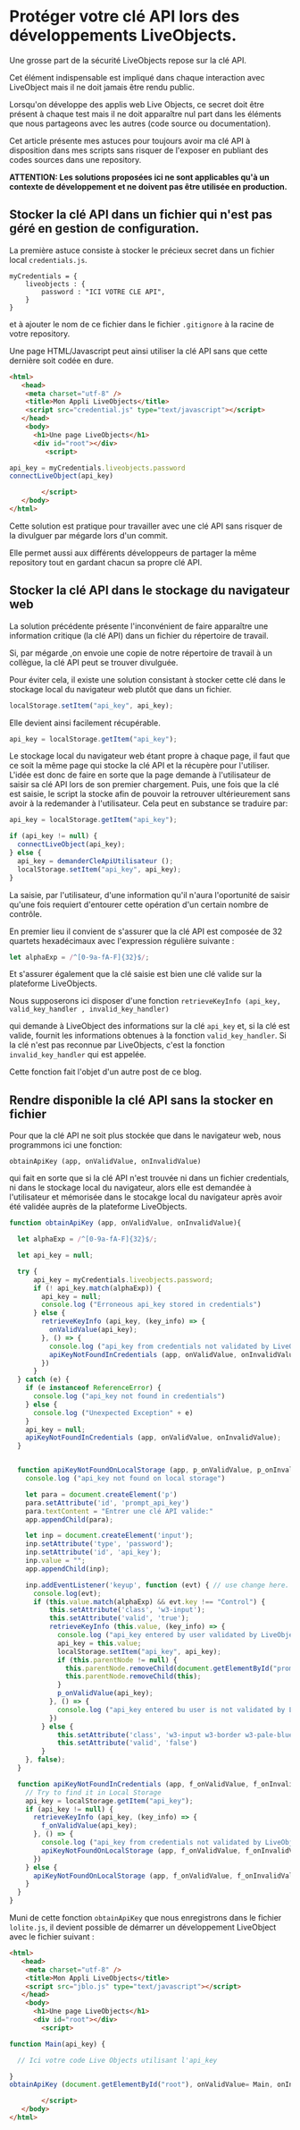 # Protéger votre clé API lors des développements LiveObjects.
Une grosse part de la sécurité LiveObjects repose sur la clé API.

Cet élément indispensable est impliqué dans chaque interaction avec LiveObject mais il ne doit jamais être rendu public.

Lorsqu'on développe des applis web Live Objects, ce secret doit être présent à chaque test mais il ne doit apparaître nul part dans les éléments que nous partageons avec les autres (code source ou documentation).

Cet article présente mes astuces pour toujours avoir ma clé API à disposition dans mes scripts sans risquer de l'exposer en publiant des codes sources dans une repository.

**ATTENTION: Les solutions proposées ici ne sont applicables qu'à un contexte de développement et ne doivent pas être utilisée en production.**


## Stocker la clé API dans un fichier qui n'est pas géré en gestion de configuration.


La première astuce consiste à stocker le précieux secret dans un fichier local `credentials.js`.

```
myCredentials = {
    liveobjects : {
        password : "ICI VOTRE CLE API",
    }
}
```

et à ajouter le nom de ce fichier dans le fichier `.gitignore` à la racine de votre repository.

Une page HTML/Javascript peut ainsi utiliser la clé API sans que cette dernière soit codée en dure.

```html
<html>
   <head>
    <meta charset="utf-8" />
    <title>Mon Appli LiveObjects</title>
    <script src="credential.js" type="text/javascript"></script>
   </head>
    <body>
      <h1>Une page LiveObjects</h1>
      <div id="root"></div>
         <script>

api_key = myCredentials.liveobjects.password
connectLiveObject(api_key)

        </script>
   </body>
</html>
```


Cette solution est pratique pour travailler avec une clé API sans risquer de la divulguer par mégarde lors d'un commit.

Elle permet aussi aux différents développeurs de partager la même repository tout en gardant chacun sa propre clé API.


## Stocker la clé API dans le stockage du navigateur web

La solution précédente présente l'inconvénient de faire apparaître une information critique (la clé API) dans un fichier du répertoire de travail.

Si, par mégarde ,on envoie une copie de notre répertoire de travail à un collègue, la clé API peut se trouver divulguée.

Pour éviter cela, il existe une solution consistant à stocker cette clé dans le stockage local du navigateur web plutôt que dans un fichier.

```javascript
localStorage.setItem("api_key", api_key);
```

Elle devient ainsi facilement récupérable.

```javascript
api_key = localStorage.getItem("api_key");
```

Le stockage local du navigateur web étant propre à chaque page, il faut que ce soit la même page qui stocke la clé API et la récupère pour l'utiliser.
L'idée est donc de faire en sorte que la page demande à l'utilisateur de saisir sa clé API lors de son premier chargement. Puis, une fois que la clé est saisie, le script la stocke afin de pouvoir la retrouver ultérieurement sans avoir à la redemander à l'utilisateur. Cela peut en substance se traduire par:

```javascript
api_key = localStorage.getItem("api_key");

if (api_key != null) {
  connectLiveObject(api_key);
} else {
  api_key = demanderCleApiUtilisateur ();
  localStorage.setItem("api_key", api_key);
}
```


La saisie, par l'utilisateur, d'une information qu'il n'aura l'oportunité de saisir qu'une fois requiert d'entourer cette opération d'un certain nombre de contrôle.

En premier lieu il convient de s'assurer que la clé API est composée de 32 quartets hexadécimaux avec l'expression régulière suivante :

```javascript
let alphaExp = /^[0-9a-fA-F]{32}$/;
```

Et s'assurer également que la clé saisie est bien une clé valide sur la plateforme LiveObjects.

Nous supposerons ici disposer d'une fonction `retrieveKeyInfo (api_key, valid_key_handler , invalid_key_handler)`

qui demande à LiveObject des informations sur la clé `api_key` et, si la clé est valide, fournit les informations obtenues à la fonction `valid_key_handler`. Si la clé n'est pas reconnue par LiveObjects, c'est la fonction `invalid_key_handler` qui est appelée.

Cette fonction fait l'objet d'un autre post de ce blog.

## Rendre disponible la clé API sans la stocker en fichier

Pour que la clé API ne soit plus stockée que dans le navigateur web, nous programmons ici une fonction:

`obtainApiKey (app, onValidValue, onInvalidValue)`

qui fait en sorte que si la clé API n'est trouvée ni dans un fichier credentials, ni dans le stockage local du navigateur, alors elle est demandée à l'utilisateur et mémorisée dans le stocakge local du navigateur après avoir été validée auprès de la plateforme LiveObjects.


```javascript
function obtainApiKey (app, onValidValue, onInvalidValue){

  let alphaExp = /^[0-9a-fA-F]{32}$/;

  let api_key = null;

  try {
      api_key = myCredentials.liveobjects.password;
      if (! api_key.match(alphaExp)) {
        api_key = null;
        console.log ("Erroneous api_key stored in credentials")
      } else {
        retrieveKeyInfo (api_key, (key_info) => {
          onValidValue(api_key);
        }, () => {
          console.log ("api_key from credentials not validated by LiveObjects")
          apiKeyNotFoundInCredentials (app, onValidValue, onInvalidValue);
        })
      }
  } catch (e) {
    if (e instanceof ReferenceError) {
      console.log ("api_key not found in credentials")
    } else {
      console.log ("Unexpected Exception" + e)
    }
    api_key = null;
    apiKeyNotFoundInCredentials (app, onValidValue, onInvalidValue);
  }


  function apiKeyNotFoundOnLocalStorage (app, p_onValidValue, p_onInvalidValue){
    console.log ("api_key not found on local storage")

    let para = document.createElement('p')
    para.setAttribute('id', 'prompt_api_key')
    para.textContent = "Entrer une clé API valide:"
    app.appendChild(para);

    let inp = document.createElement('input');
    inp.setAttribute('type', 'password');
    inp.setAttribute('id', 'api_key');
    inp.value = "";
    app.appendChild(inp);

    inp.addEventListener('keyup', function (evt) { // use change here. not neccessarily
      console.log(evt);
      if (this.value.match(alphaExp) && evt.key !== "Control") {
          this.setAttribute('class', 'w3-input');
          this.setAttribute('valid', 'true');
          retrieveKeyInfo (this.value, (key_info) => {
            console.log ("api_key entered by user validated by LiveObjects .. memorize it");
            api_key = this.value;
            localStorage.setItem("api_key", api_key);
            if (this.parentNode != null) {
              this.parentNode.removeChild(document.getElementById("prompt_api_key"));
              this.parentNode.removeChild(this);
            }
            p_onValidValue(api_key);
          }, () => {
            console.log ("api_key entered bu user is not validated by LiveObjects");
          })
        } else {
            this.setAttribute('class', 'w3-input w3-border w3-pale-blue')
            this.setAttribute('valid', 'false')
        }
    }, false);
  }

  function apiKeyNotFoundInCredentials (app, f_onValidValue, f_onInvalidValue){
    // Try to find it in Local Storage
    api_key = localStorage.getItem("api_key");
    if (api_key != null) {
      retrieveKeyInfo (api_key, (key_info) => {
        f_onValidValue(api_key);
      }, () => {
        console.log ("api_key from credentials not validated by LiveObjects")
        apiKeyNotFoundOnLocalStorage (app, f_onValidValue, f_onInvalidValue);
      })
    } else {
      apiKeyNotFoundOnLocalStorage (app, f_onValidValue, f_onInvalidValue);
    }
  }
}
```


Muni de cette fonction `obtainApiKey` que nous enregistrons dans le fichier `lolite.js`, il devient possible de démarrer un développement  LiveObject avec le fichier suivant :

```html
<html>
   <head>
    <meta charset="utf-8" />
    <title>Mon Appli LiveObjects</title>
    <script src="jblo.js" type="text/javascript"></script>
   </head>
    <body>
      <h1>Une page LiveObjects</h1>
      <div id="root"></div>
     	<script>

function Main(api_key) {

  // Ici votre code Live Objects utilisant l'api_key

}
obtainApiKey (document.getElementById("root"), onValidValue= Main, onInvalidValue= (invkey)=>{})

    	</script>
   </body>
</html>
```
